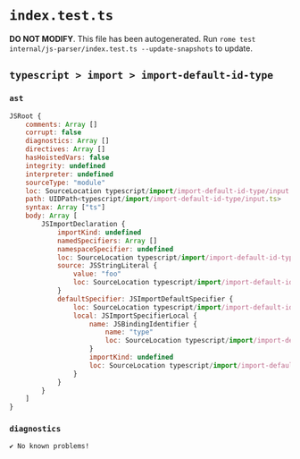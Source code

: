 # `index.test.ts`

**DO NOT MODIFY**. This file has been autogenerated. Run `rome test internal/js-parser/index.test.ts --update-snapshots` to update.

## `typescript > import > import-default-id-type`

### `ast`

```javascript
JSRoot {
	comments: Array []
	corrupt: false
	diagnostics: Array []
	directives: Array []
	hasHoistedVars: false
	integrity: undefined
	interpreter: undefined
	sourceType: "module"
	loc: SourceLocation typescript/import/import-default-id-type/input.ts 1:0-2:0
	path: UIDPath<typescript/import/import-default-id-type/input.ts>
	syntax: Array ["ts"]
	body: Array [
		JSImportDeclaration {
			importKind: undefined
			namedSpecifiers: Array []
			namespaceSpecifier: undefined
			loc: SourceLocation typescript/import/import-default-id-type/input.ts 1:0-1:23
			source: JSStringLiteral {
				value: "foo"
				loc: SourceLocation typescript/import/import-default-id-type/input.ts 1:17-1:22
			}
			defaultSpecifier: JSImportDefaultSpecifier {
				loc: SourceLocation typescript/import/import-default-id-type/input.ts 1:0-1:11
				local: JSImportSpecifierLocal {
					name: JSBindingIdentifier {
						name: "type"
						loc: SourceLocation typescript/import/import-default-id-type/input.ts 1:7-1:11 (type)
					}
					importKind: undefined
					loc: SourceLocation typescript/import/import-default-id-type/input.ts 1:7-1:11
				}
			}
		}
	]
}
```

### `diagnostics`

```
✔ No known problems!

```

